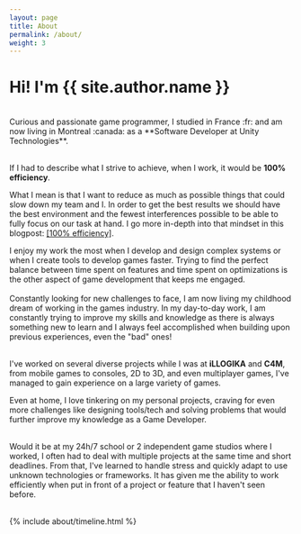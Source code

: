 ```yaml
---
layout: page
title: About
permalink: /about/
weight: 3
---
```


<h1 id="about-title">Hi! I'm {{ site.author.name }}</h1>
<br />
Curious and passionate game programmer, I studied in France :fr: and am now living in Montreal :canada: as a **Software Developer at Unity Technologies**. <br /><br />

If I had to describe what I strive to achieve, when I work, it would be **100% efficiency**.

What I mean is that I want to reduce as much as possible things that could slow down my team and I. In order to get the best results we should have the best environment and the fewest interferences possible to be able to fully focus on our task at hand. I go more in-depth into that mindset in this blogpost: [[100% efficiency]](/blog/efficiency).

I enjoy my work the most when I develop and design complex systems or when I create tools to develop games faster. Trying to find the perfect balance between time spent on features and time spent on optimizations is the other aspect of game development that keeps me engaged. <br /><br />
Constantly looking for new challenges to face, I am now living my childhood dream of working in the games industry. In my day-to-day work, I am constantly trying to improve my skills and knowledge as there is always something new to learn and I always feel accomplished when building upon previous experiences, even the "bad" ones! <br /><br />

I've worked on several diverse projects while I was at **iLLOGIKA** and **C4M**, from mobile games to consoles, 2D to 3D, and even multiplayer games, I've managed to gain experience on a large variety of games.

Even at home, I love tinkering on my personal projects, craving for even more challenges like designing tools/tech and solving problems that would further improve my knowledge as a Game Developer. <br /><br />

Would it be at my 24h/7 school or 2 independent game studios where I worked, I often had to deal with multiple projects at the same time and short deadlines. From that, I've learned to handle stress and quickly adapt to use unknown technologies or frameworks. It has given me the ability to work efficiently when put in front of a project or feature that I haven't seen before. <br /><br />

<div class="row">
{% include about/timeline.html %}
</div>